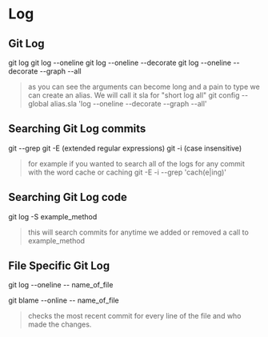 # Log

## Git Log
  git log
  git log --oneline
  git log --oneline --decorate
  git log --oneline --decorate --graph --all
  
  > as you can see the arguments can become long and a pain to type
  > we can create an alias. We will call it sla for "short log all"
  git config --global alias.sla 'log --oneline --decorate --graph --all'

## Searching Git Log commits
  git --grep
  git -E (extended regular expressions)
  git -i (case insensitive) 
  
  > for example if you wanted to search all of the logs for
  > any commit with the word cache or caching
  git -E -i --grep 'cach(e|ing)'

## Searching Git Log code
  git log -S example_method
  > this will search commits for anytime we added or removed a 
  > call to example_method

## File Specific Git Log
  git log --oneline  -- name_of_file
  
  git blame --online -- name_of_file
  > checks the most recent commit for every line of the file
  > and who made the changes.

